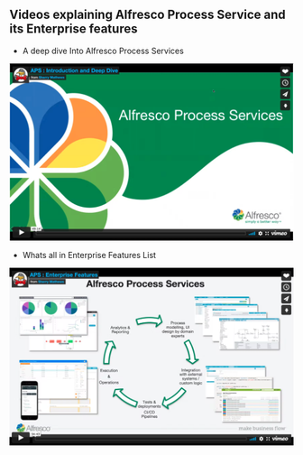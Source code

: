 ## Videos explaining Alfresco Process Service and its Enterprise features

- A deep dive Into Alfresco Process Services

[![Alfresco Process Services](https://github.com/sherrymax/aps-examples/blob/master/aps-feature-presentations/assets/1.png)](https://player.vimeo.com/video/560976353)

<!-- <iframe src="https://player.vimeo.com/video/560976353" width="640" height="400" frameborder="0" allow="autoplay; fullscreen; picture-in-picture" allowfullscreen></iframe> -->

- Whats all in Enterprise Features List

[![Alfresco Process Services](https://github.com/sherrymax/aps-examples/blob/master/aps-feature-presentations/assets/2.png)](https://player.vimeo.com/video/560977330)

<!-- <iframe src="https://player.vimeo.com/video/560977330" width="640" height="400" frameborder="0" allow="autoplay; fullscreen; picture-in-picture" allowfullscreen></iframe> -->